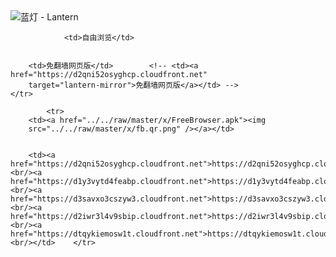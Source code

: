 

<img src="../../raw/master/x/8e0a2b81.c82003be.LanternYellow2.png" alt="蓝灯 - Lantern"/>
<table>
    <tr>
                
                <td>自由浏览</td>
        
        
        <td>免翻墙网页版</td>        <!-- <td><a href="https://d2qni52osyghcp.cloudfront.net"
        target="lantern-mirror">免翻墙网页版</a></td> -->
    </tr>
    
            <tr>
        <td><a href="../../raw/master/x/FreeBrowser.apk"><img
        src="../../raw/master/x/fb.qr.png" /></a></td>

        
        <td><a href="https://d2qni52osyghcp.cloudfront.net">https://d2qni52osyghcp.cloudfront.net</a><br/><a href="https://d1y3vytd4feabp.cloudfront.net">https://d1y3vytd4feabp.cloudfront.net</a><br/><a href="https://d3savxo3cszyw3.cloudfront.net">https://d3savxo3cszyw3.cloudfront.net</a><br/><a href="https://d2iwr3l4v9sbip.cloudfront.net">https://d2iwr3l4v9sbip.cloudfront.net</a><br/><a href="https://dtqykiemosw1t.cloudfront.net">https://dtqykiemosw1t.cloudfront.net</a><br/></td>    </tr>
</table>
